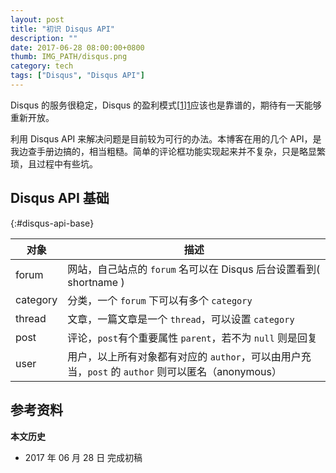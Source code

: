 ```yaml
---
layout: post
title: "初识 Disqus API"
description: ""
date: 2017-06-28 08:00:00+0800
thumb: IMG_PATH/disqus.png
category: tech
tags: ["Disqus", "Disqus API"]
---
```


Disqus 的服务很稳定，Disqus 的盈利模式[[1]][1]应该也是靠谱的，期待有一天能够重新开放。

利用 Disqus API 来解决问题是目前较为可行的办法。本博客在用的几个 API，是我边查手册边搞的，相当粗糙。简单的评论框功能实现起来并不复杂，只是略显繁琐，且过程中有些坑。

## Disqus API 基础
{:#disqus-api-base}

| 对象     | 描述                                                                                                      |
|----------|-----------------------------------------------------------------------------------------------------------|
| forum    | 网站，自己站点的 `forum` 名可以在 Disqus 后台设置看到( shortname )                                        |
| category | 分类，一个 `forum` 下可以有多个 `category`                                                                |
| thread   | 文章，一篇文章是一个 `thread`，可以设置 `category`                                                        |
| post     | 评论，`post`有个重要属性 `parent`，若不为 `null` 则是回复                                                 |
| user     | 用户，以上所有对象都有对应的 `author`，可以由用户充当，`post` 的 `author` 则可以匿名（anonymous）         |

## 参考资料

[1]: https://disqus.com/home/discussion/androidpolice/join_us_for_an_ama_with_disqus_at_11am_pst/#comment-2649731809 "We make money through a few different ways"

**本文历史**

* 2017 年 06 月 28 日 完成初稿
